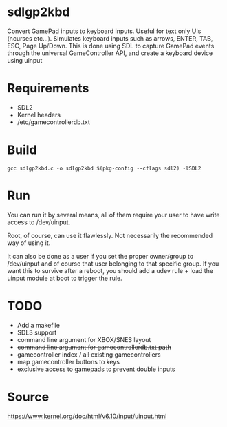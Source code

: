 # sdlgp2kbd
Convert GamePad inputs to keyboard inputs. Useful for text only UIs (ncurses etc...). Simulates keyboard inputs such as arrows, ENTER, TAB, ESC, Page Up/Down. This is done using SDL to capture GamePad events through the universal GameController API, and create a keyboard device using uinput

# Requirements
- SDL2
- Kernel headers
- /etc/gamecontrollerdb.txt

# Build
```
gcc sdlgp2kbd.c -o sdlgp2kbd $(pkg-config --cflags sdl2) -lSDL2
```

# Run
You can run it by several means, all of them require your user to have write access to /dev/uinput.

Root, of course, can use it flawlessly. Not necessarily the recommended way of using it.

It can also be done as a user if you set the proper owner/group to /dev/uinput and of course that user belonging to that specific group. If you want this to survive after a reboot, you should add a udev rule + load the uinput module at boot to trigger the rule.

# TODO
- Add a makefile
- SDL3 support
- command line argument for XBOX/SNES layout
- ~~command line argument for gamecontrollerdb.txt path~~
- gamecontroller index / ~~all existing gamecontrollers~~
- map gamecontroller buttons to keys
- exclusive access to gamepads to prevent double inputs

# Source
https://www.kernel.org/doc/html/v6.10/input/uinput.html
